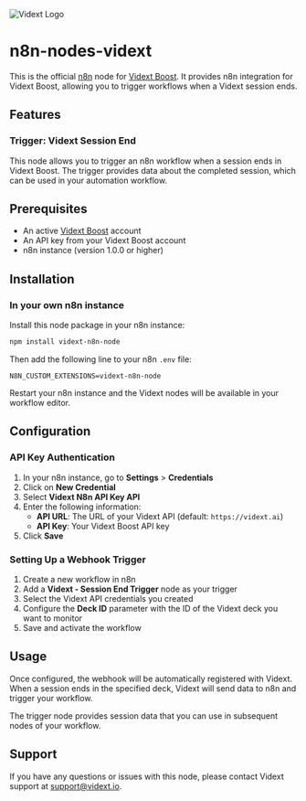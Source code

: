 ![Vidext Logo](https://www.vidext.io/images/vidext-logo.png)

# n8n-nodes-vidext

This is the official [n8n](https://n8n.io) node for [Vidext Boost](https://vidext.io/boost). It provides n8n integration for Vidext Boost, allowing you to trigger workflows when a Vidext session ends.

## Features

### Trigger: Vidext Session End

This node allows you to trigger an n8n workflow when a session ends in Vidext Boost. The trigger provides data about the completed session, which can be used in your automation workflow.

## Prerequisites

- An active [Vidext Boost](https://vidext.io/boost) account
- An API key from your Vidext Boost account
- n8n instance (version 1.0.0 or higher)

## Installation

### In your own n8n instance

Install this node package in your n8n instance:

```bash
npm install vidext-n8n-node
```

Then add the following line to your n8n `.env` file:

```
N8N_CUSTOM_EXTENSIONS=vidext-n8n-node
```

Restart your n8n instance and the Vidext nodes will be available in your workflow editor.

## Configuration

### API Key Authentication

1. In your n8n instance, go to **Settings** > **Credentials**
2. Click on **New Credential**
3. Select **Vidext N8n API Key API**
4. Enter the following information:
   - **API URL**: The URL of your Vidext API (default: `https://vidext.ai`)
   - **API Key**: Your Vidext Boost API key
5. Click **Save**

### Setting Up a Webhook Trigger

1. Create a new workflow in n8n
2. Add a **Vidext - Session End Trigger** node as your trigger
3. Select the Vidext API credentials you created
4. Configure the **Deck ID** parameter with the ID of the Vidext deck you want to monitor
5. Save and activate the workflow

## Usage

Once configured, the webhook will be automatically registered with Vidext. When a session ends in the specified deck, Vidext will send data to n8n and trigger your workflow.

The trigger node provides session data that you can use in subsequent nodes of your workflow.

## Support

If you have any questions or issues with this node, please contact Vidext support at support@vidext.io.
